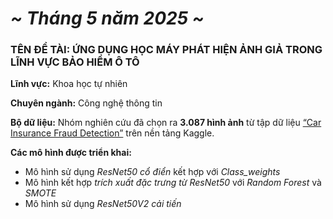 # <em>~ Tháng 5 năm 2025 ~</em>
<h3>TÊN ĐỀ TÀI: ỨNG DỤNG HỌC MÁY PHÁT HIỆN ẢNH GIẢ TRONG LĨNH VỰC BẢO HIỂM Ô TÔ</h3>

<p><strong>Lĩnh vực:</strong> Khoa học tự nhiên</p>
<p><strong>Chuyên ngành:</strong> Công nghệ thông tin</p>

<p><strong>Bộ dữ liệu:</strong> Nhóm nghiên cứu đã chọn ra <strong>3.087 hình ảnh</strong> từ tập dữ liệu 
<a href="https://www.kaggle.com/datasets/pacificrm/car-insurance-fraud-detection" target="_blank">“Car Insurance Fraud Detection”</a> trên nền tảng Kaggle.</p>

<p><strong>Các mô hình được triển khai:</strong></p>
<ul>
  <li>Mô hình sử dụng <em>ResNet50 cổ điển</em> kết hợp với <em>Class_weights</em></li>
  <li>Mô hình kết hợp <em>trích xuất đặc trưng từ ResNet50</em> với <em>Random Forest</em> và <em>SMOTE</em></li>
  <li>Mô hình sử dụng <em>ResNet50V2 cải tiến</em></li>
</ul>
